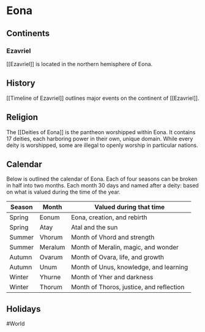 # Eona
## Continents
### Ezavriel
[[Ezavriel]] is located in the northern hemisphere of Eona.

## History
[[Timeline of Ezavriel]] outlines major events on the continent of [[Ezavriel]]. 

## Religion
The [[Deities of Eona]] is the pantheon worshipped within Eona. It contains 17 deities, each harboring power in their own, unique domain. While every deity is worshipped, some are illegal to openly worship in particular nations.  

## Calendar
Below is outlined the calendar of Eona. Each of four seasons can be broken in half into two months. Each month 30 days and named after a deity: based on what is valued during the time of the year.

Season | Month | Valued during that time
------ | ----- | ----------------------- 
Spring | Eonum | Eona, creation, and rebirth
Spring | Atay | Atal and the sun
Summer | Vhorum | Month of Vhord and strength
Summer | Meralum | Month of Meralin, magic, and wonder
Autumn | Ovarum | Month of Ovara, life, and growth
Autumn | Unum | Month of Unus, knowledge, and learning
Winter | Yhurne | Month of Yher and darkness
Winter | Thorum | Month of Thoros, justice, and reflection

## Holidays


#World